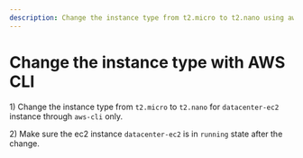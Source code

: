 ```yaml
---
description: Change the instance type from t2.micro to t2.nano using aws cli
---
```


# Change the instance type with AWS CLI

1\) Change the instance type from `t2.micro` to `t2.nano` for `datacenter-ec2` instance through `aws-cli` only.

2\) Make sure the ec2 instance `datacenter-ec2` is in `running` state after the change.

```
```
